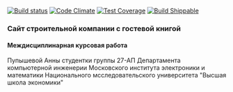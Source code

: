 [![Build status](https://travis-ci.org/alsii/project1.svg)](https://travis-ci.org/alsii/project1)
[![Code Climate](https://codeclimate.com/github/alsii/project1/badges/gpa.svg)](https://codeclimate.com/github/alsii/project1)
[![Test Coverage](https://codeclimate.com/github/alsii/project1/badges/coverage.svg)](https://codeclimate.com/github/alsii/project1/coverage)
[![Build Shippable](https://img.shields.io/shippable/56445a637d9a840d00a5eaa9.svg)](https://app.shippable.com/projects/56445a051895ca4474233f7b)
### Сайт строительной компании с гостевой книгой
#### Междисциплинарная курсовая работа
Пупышевой Анны
студентки группы 27-АП Департамента компьютерной инженерии
Московского института электроники и математики
Национального мсследовательского университета "Высшая школа экономики"


